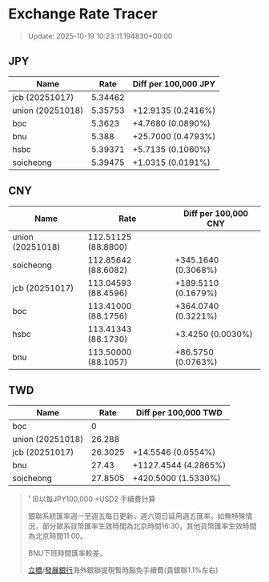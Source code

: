 # Exchange Rate Tracer

> Update: 2025-10-19 10:23:11.194830+00:00

## JPY

| Name             |    Rate | Diff per 100,000 JPY   |
|------------------|---------|------------------------|
| jcb (20251017)   | 5.34462 |                        |
| union (20251018) | 5.35753 | +12.9135 (0.2416%)     |
| boc              | 5.3623  | +4.7680 (0.0890%)      |
| bnu              | 5.388   | +25.7000 (0.4793%)     |
| hsbc             | 5.39371 | +5.7135 (0.1060%)      |
| soicheong        | 5.39475 | +1.0315 (0.0191%)      |

## CNY

| Name             | Rate                | Diff per 100,000 CNY   |
|------------------|---------------------|------------------------|
| union (20251018) | 112.51125	(88.8800) |                        |
| soicheong        | 112.85642	(88.6082) | +345.1640 (0.3068%)    |
| jcb (20251017)   | 113.04593	(88.4596) | +189.5110 (0.1679%)    |
| boc              | 113.41000	(88.1756) | +364.0740 (0.3221%)    |
| hsbc             | 113.41343	(88.1730) | +3.4250 (0.0030%)      |
| bnu              | 113.50000	(88.1057) | +86.5750 (0.0763%)     |

## TWD

| Name             |    Rate | Diff per 100,000 TWD   |
|------------------|---------|------------------------|
| boc              |  0      |                        |
| union (20251018) | 26.288  |                        |
| jcb (20251017)   | 26.3025 | +14.5546 (0.0554%)     |
| bnu              | 27.43   | +1127.4544 (4.2865%)   |
| soicheong        | 27.8505 | +420.5000 (1.5330%)    |


> ¹ IB以每JPY100,000 +USD2 手續費計算
>
> 銀聯系統匯率週一至週五每日更新，週六周日延用週五匯率。如無特殊情況，部分歐系貨幣匯率生效時間為北京時間16:30，其他貨幣匯率生效時間為北京時間11:00。
>
> BNU下班時間匯率較差。
>
> [立橋](https://www.wlbank.com.mo/uploads/ueditor/file/20181211/1544536513900230.pdf)/[發展銀行](https://www.mdb.com.mo/Service_Charges_20230728.pdf)海外銀聯提現暫時豁免手續費(貴銀聯1.1%左右)


